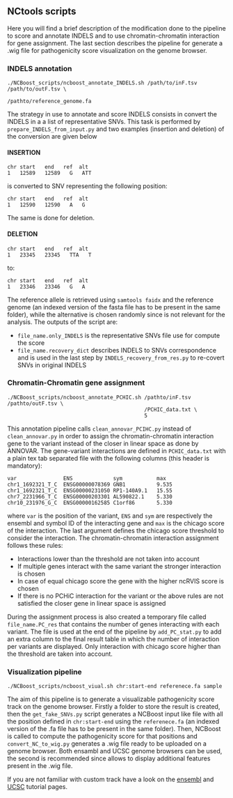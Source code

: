 ## NCtools scripts

Here you will find a brief description of the modification done to the pipeline to score and annotate INDELS and to use chromatin-chromatin interaction for gene assignment.
The last section describes the pipeline for generate a .wig file for pathogenicity score visualization on the genome browser.

### INDELS annotation

```
./NCBoost_scripts/ncboost_annotate_INDELS.sh /path/to/inF.tsv /path/to/outF.tsv \
                                             /pathto/reference_genome.fa
```

The strategy in use to annotate and score INDELS consists in convert the INDELS in a a list of representative SNVs.
This task is performed by `prepare_INDELS_from_input.py` and two examples (insertion and deletion) of the conversion are given below

#### INSERTION
```
chr start   end   ref  alt
1   12589   12589   G   ATT
```
is converted to SNV representing the following position:
```
chr start   end   ref  alt
1   12590   12590   A   G
```
The same is done for deletion.

#### DELETION
```
chr start   end   ref  alt
1   23345   23345   TTA   T
```
to:
```
chr start   end   ref  alt
1   23346   23346   G   A
```
The reference allele is retrieved using `samtools faidx` and the reference genome (an indexed version of the fasta file has to be present in the same folder), while the alternative is chosen randomly since is not relevant for the analysis.
The outputs of the script are:
+ `file_name.only_INDELS` is the representative SNVs file use for compute the score
+ `file_name.recovery_dict` describes INDELS to SNVs correspondence and is used in the last step by `INDELS_recovery_from_res.py` to re-covert SNVs in original INDELS


### Chromatin-Chromatin gene assignment

```
./NCBoost_scripts/ncboost_annotate_PCHIC.sh /pathto/inF.tsv /pathto/outF.tsv \
                                            /PCHIC_data.txt \
                                            5
```

This annotation pipeline calls `clean_annovar_PCIHC.py` instead of `clean_annovar.py` in order to assign the chromatin-chromatin interaction gene to the variant instead of the closer in linear space as done by ANNOVAR.
The gene-variant interactions are defined in `PCHIC_data.txt` with a plain tex tab separated file with the following columns (this header is mandatory):

```
var               ENS             sym           max
chr1_1692321_T_C  ENSG00000078369 GNB1          9.535
chr1_1692321_T_C  ENSG00000231050 RP1-140A9.1   15.55
chr7_2231966_T_C  ENSG00000203301 AL590822.1    5.330
chr10_231976_G_C  ENSG00000162585 C1orf86       5.330
```

where `var` is the position of the variant, `ENS` and `sym` are respectively the ensembl and symbol ID of the interacting gene and `max` is the chicago score of the interaction.
The last argument defines the chicago score threshold to consider the interaction.
The chromatin-chromatin interaction assignment follows these rules:
+ Interactions lower than the threshold are not taken into account
+ If multiple genes interact with the same variant the stronger interaction is chosen
+ In case of equal chicago score the gene with the higher ncRVIS score is chosen
+ If there is no PCHiC interaction for the variant or the above rules are not satisfied the closer gene in linear space is assigned

During the assignment process is also created a temporary file called `file_name.PC_res` that contains the number of genes interacting with each variant.
The file is used at the end of the pipeline by `add_PC_stat.py` to add an extra column to the final result table in which the number of interaction per variants are displayed. Only interaction with chicago score higher than the threshold are taken into account.


### Visualization pipeline

```
./NCBoost_scripts/ncboost_viual.sh chr:start-end referenece.fa sample
```

The aim of this pipeline is to generate a visualizable pathogenicity score track on the genome browser.
Firstly a folder to store the result is created, then the `get_fake_SNVs.py` script generates a NCBoost input like file with all the position defined in `chr:start-end` using the `referenece.fa` (an indexed version of the .fa file has to be present in the same folder).
Then, NCBoost is called to compute the pathogenicity score for that positions and `convert_NC_to_wig.py` generates a .wig file ready to be uploaded on a genome browser.
Both ensambl and UCSC genome browsers can be used, the second is recommended since allows to display additional features present in the .wig file.

If you are not familiar with custom track have a look on the [ensembl](https://www.ensembl.org/info/website/upload/index.html) and [UCSC](https://genome.ucsc.edu/goldenPath/help/customTrack.html) tutorial pages.
